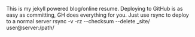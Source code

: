 This is my jekyll powered blog/online resume. Deploying to GitHub is as easy 
as committing, GH does everything for you. Just use rsync to deploy to a 
normal server rsync -v -rz --checksum --delete _site/ user@server:/path/

